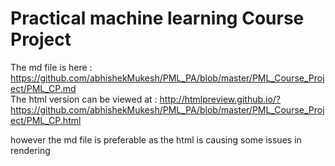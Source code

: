 # Practical machine learning Course Project
  
The md file is here : https://github.com/abhishekMukesh/PML_PA/blob/master/PML_Course_Project/PML_CP.md  
The html version can be viewed at : http://htmlpreview.github.io/?https://github.com/abhishekMukesh/PML_PA/blob/master/PML_Course_Project/PML_CP.html  

however the md file is preferable as the html is causing some issues in rendering
